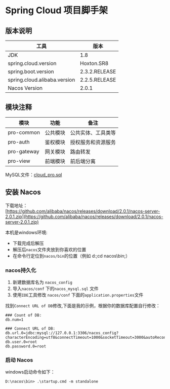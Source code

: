 # Spring Cloud 项目脚手架

## 版本说明

| 工具 | 版本 |
| ---- | ---- |
| JDK| 1.8 |
| spring.cloud.version | Hoxton.SR8 |
| spring.boot.version | 2.3.2.RELEASE |
| spring.cloud.alibaba.version | 2.2.5.RELEASE |
| Nacos Version | 2.0.1 |

## 模块注释  

| 模块 | 功能 |备注 |
| ---- | ---- |---- |
| pro-common  | 公共模块 |公共实体、工具类等|
| pro-auth  | 鉴权模块 |授权服务和资源服务|
| pro-gateway  | 网关模块 |路由转发|
| pro-view  | 前端模块 |前后端分离|

MySQL文件：[cloud_pro.sql](./pro-auth/src/main/resources/sql/cloud_pro.sql)
## 安装 Nacos 

下载地址：  
[https://github.com/alibaba/nacos/releases/download/2.0.1/nacos-server-2.0.1.zip](https://github.com/alibaba/nacos/releases/download/2.0.1/nacos-server-2.0.1.zip)

本机是windows环境:  
- 下载完成后解压 
- 解压后`nacos`文件夹放到你喜欢的位置  
- 在命令行定位到`nacos/bin`的位置（例如 d:;cd nacos\bin;）

### nacos持久化  

1. 新建数据库名为 `nacos_config`  
2. 导入`nacos/conf` 下的`nacos_mysql.sql` 文件  
3. 使用`IDE`工具修改 `nacos/conf` 下面的`application.properties`文件  

找到`Connect URL of DB`修改,下面是我的示例，根据你的数据库配置自行修改：  

```properties
### Count of DB:
db.num=1

### Connect URL of DB:
db.url.0=jdbc:mysql://127.0.0.1:3306/nacos_config?characterEncoding=utf8&connectTimeout=1000&socketTimeout=3000&autoReconnect=true&useUnicode=true&useSSL=false&serverTimezone=UTC
db.user.0=root
db.password.0=root
```
### 启动 Nacos  

windows启动命令如下：  
```shell
D:\nacos\bin> .\startup.cmd -m standalone
```